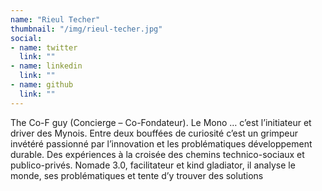 ```yaml
---
name: "Rieul Techer"
thumbnail: "/img/rieul-techer.jpg"
social:
- name: twitter
  link: ""
- name: linkedin
  link: ""
- name: github
  link: ""
---
```

The Co-F guy (Concierge – Co-Fondateur). Le Mono … c’est l’initiateur et driver des Mynois. Entre deux bouffées de curiosité c’est un grimpeur invétéré passionné par l’innovation et les problématiques développement durable. Des expériences à la croisée des chemins technico-sociaux et publico-privés. Nomade 3.0, facilitateur et kind gladiator, il analyse le monde, ses problématiques et tente d’y trouver des solutions
